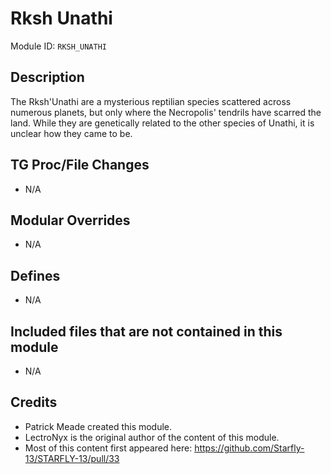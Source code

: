 # Rksh Unathi

Module ID: `RKSH_UNATHI`

## Description

The Rksh'Unathi are a mysterious reptilian species scattered across numerous
planets, but only where the Necropolis' tendrils have scarred the land. While
they are genetically related to the other species of Unathi, it is unclear how
they came to be.

## TG Proc/File Changes

- N/A
<!-- If you edited any core procs, you should list them here. You should specify the files and procs you changed.
E.g:
- `code/modules/mob/living.dm`: `proc/overriden_proc`, `var/overriden_var`
-->

## Modular Overrides

- N/A
<!-- If you added a new modular override (file or code-wise) for your module, you should list it here. Code files should specify what procs they changed, in case of multiple modules using the same file.
E.g:
- `modular_starfly/master_files/sound/my_cool_sound.ogg`
- `modular_starfly/master_files/code/my_modular_override.dm`: `proc/overriden_proc`, `var/overriden_var`
-->

## Defines

- N/A
<!-- If you needed to add any defines, mention the files you added those defines in, along with the name of the defines. -->

## Included files that are not contained in this module

- N/A
<!-- Likewise, be it a non-modular file or a modular one that's not contained within the folder belonging to this specific module, it should be mentioned here. Good examples are icons or sounds that are used between multiple modules, or other such edge-cases. -->

## Credits

- Patrick Meade created this module.
- LectroNyx is the original author of the content of this module.
- Most of this content first appeared here: https://github.com/Starfly-13/STARFLY-13/pull/33

